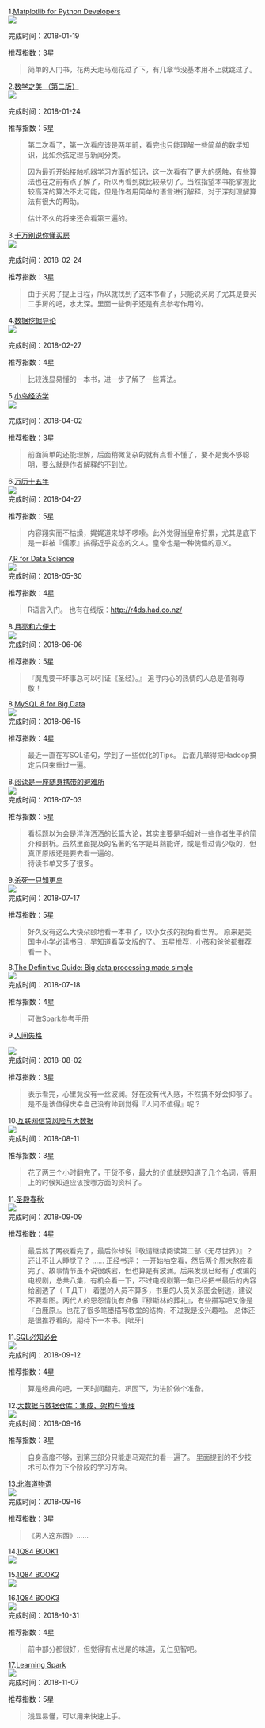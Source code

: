 1.[Matplotlib for Python Developers](https://book.douban.com/subject/4246969/)  
![](https://img3.doubanio.com/lpic/s4272120.jpg)

完成时间：2018-01-19

推荐指数：3星
> 简单的入门书，花两天走马观花过了下，有几章节没基本用不上就跳过了。

2.[数学之美 （第二版）](https://book.douban.com/subject/26163454/)  
![](https://img1.doubanio.com/lpic/s27653128.jpg)  

完成时间：2018-01-24

推荐指数：5星
> 第二次看了，第一次看应该是两年前，看完也只能理解一些简单的数学知识，比如余弦定理与新闻分类。
>
> 因为最近开始接触机器学习方面的知识，这一次看有了更大的感触，有些算法也在之前有点了解了，所以再看到就比较亲切了。当然指望本书能掌握比较高深的算法不太可能，但是作者用简单的语言进行解释，对于深刻理解算法有很大的帮助。
>
> 估计不久的将来还会看第三遍的。

3.[千万别说你懂买房](https://book.douban.com/subject/27041233/)  
![](https://img3.doubanio.com/lpic/s29447182.jpg)  

完成时间：2018-02-24

推荐指数：3星
> 由于买房子提上日程，所以就找到了这本书看了，只能说买房子尤其是要买二手房的吧，水太深。里面一些例子还是有点参考作用的。

4.[数据挖掘导论](https://book.douban.com/subject/5377669/)  
![](https://img1.doubanio.com/lpic/s4548758.jpg)  

完成时间：2018-02-27

推荐指数：4星
> 比较浅显易懂的一本书，进一步了解了一些算法。

5.[小岛经济学](https://book.douban.com/subject/26897464/)  
![](https://img3.doubanio.com/lpic/s29108652.jpg)  

完成时间：2018-04-02

推荐指数：3星
> 前面简单的还能理解，后面稍微复杂的就有点看不懂了，要不是我不够聪明，要么就是作者解释的不到位。

6.[万历十五年](https://book.douban.com/subject/25893465/)  
![](https://img3.doubanio.com/lpic/s28332809.jpg)  
完成时间：2018-04-27

推荐指数：5星
> 内容翔实而不枯燥，娓娓道来却不啰嗦。此外觉得当皇帝好累，尤其是底下是一群被『儒家』搞得近乎变态的文人。皇帝也是一种傀儡的意义。

7.[R for Data Science](https://book.douban.com/subject/26757974/)  
![](https://img3.doubanio.com/view/subject/r/public/s29420851.jpg)  
完成时间：2018-05-30

推荐指数：4星
> R语言入门。 也有在线版：http://r4ds.had.co.nz/

8.[月亮和六便士](https://book.douban.com/subject/25873415/)  
![](https://img3.doubanio.com/view/subject/r/public/s27327762.jpg)  
完成时间：2018-06-06

推荐指数：5星
> 『魔鬼要干坏事总可以引证《圣经》。』
> 追寻内心的热情的人总是值得尊敬！

8.[MySQL 8 for Big Data](https://book.douban.com/subject/30150575/)  
![](https://img3.doubanio.com/view/subject/r/public/s29697840.jpg)  
完成时间：2018-06-15

推荐指数：4星
> 最近一直在写SQL语句，学到了一些优化的Tips。
后面几章得把Hadoop搞定后回来重过一遍。

8.[阅读是一座随身携带的避难所](https://book.douban.com/subject/27024398/)  
![](https://img3.doubanio.com/view/subject/r/public/s29593746.jpg)  
完成时间：2018-07-03

推荐指数：5星
> 看标题以为会是洋洋洒洒的长篇大论，其实主要是毛姆对一些作者生平的简介和剖析。虽然里面提及的名著的名字是耳熟能详，或是看过青少版的，但真正原版还是要去看一遍的。  
待读书单又多了很多。

9.[杀死一只知更鸟](https://book.douban.com/subject/26879778/)  
![](https://img3.doubanio.com/view/subject/r/public/s29350294.jpg)  
完成时间：2018-07-17

推荐指数：5星
> 好久没有这么大快朵颐地看一本书了，以小女孩的视角看世界。 原来是美国中小学必读书目，早知道看英文版的了。 五星推荐，小孩和爸爸都推荐看一下。

8.[The Definitive Guide: Big data processing made simple](https://book.douban.com/subject/27035127/)  
![](https://img3.doubanio.com/view/subject/r/public/s29440853.jpg)  
完成时间：2018-07-18

推荐指数：4星
> 可做Spark参考手册

9.[人间失格](https://book.douban.com/subject/23755938/)  

![](https://img1.doubanio.com/view/subject/l/public/s26252319.jpg)  
完成时间：2018-08-02

推荐指数：3星
>  表示看完，心里竟没有一丝波澜。好在没有代入感，不然搞不好会抑郁了。 是不是该值得庆幸自己没有帅到觉得『人间不值得』呢？

10.[互联网信贷风险与大数据](https://book.douban.com/subject/26607218/)  
![](https://img3.doubanio.com/view/subject/l/public/s28291264.jpg)  
完成时间：2018-08-11

推荐指数：3星
> 花了两三个小时翻完了，干货不多，最大的价值就是知道了几个名词，等用上的时候知道应该搜哪方面的资料了。

11.[圣殿春秋](https://book.douban.com/subject/30224833/)  
![](https://img1.doubanio.com/view/subject/l/public/s29845937.jpg)  
完成时间：2018-09-09

推荐指数：4星
> 最后熬了两夜看完了，最后你却说『敬请继续阅读第二部《无尽世界》』？ 还让不让人睡觉了？
> …… 正经书评： 一开始抽空看，然后两个周末熬夜看完了。故事情节虽不说很跌宕，但也算是有波澜。后来发现已经有了改编的电视剧，总共八集，有机会看一下，不过电视剧第一集已经把书最后的内容给剧透了（ ＴДＴ） 着墨的人员不算多，书里的人员关系图会剧透，建议不要看图。两代人的恩怨情仇有点像『穆斯林的葬礼』，有些描写吧又像是『白鹿原』。也花了很多笔墨描写教堂的结构，不过我是没兴趣啦。 总体还是很推荐看的，期待下一本书。[呲牙]

11.[SQL必知必会](https://book.douban.com/subject/24250054/)  
![](https://img3.doubanio.com/view/subject/l/public/s28341985.jpg)  
完成时间：2018-09-12

推荐指数：4星
>  算是经典的吧，一天时间翻完。巩固下，为进阶做个准备。

12.[大数据与数据仓库：集成、架构与管理](https://book.douban.com/subject/30205516/)  
![](https://img3.doubanio.com/view/subject/l/public/s29916503.jpg)  
完成时间：2018-09-16

推荐指数：3星
>  自身高度不够，到第三部分只能走马观花的看一遍了。 里面提到的不少技术可以作为下个阶段的学习方向。

13.[北海道物语](https://book.douban.com/subject/26739071/)  
![](https://img1.doubanio.com/view/subject/l/public/s29130888.jpg)  
完成时间：2018-09-16

推荐指数：3星
>  《男人这东西》……

14.[1Q84 BOOK1](https://book.douban.com/subject/30203786/)  
![](https://img1.doubanio.com/view/subject/l/public/s29782537.jpg)  

15.[1Q84 BOOK2](https://book.douban.com/subject/30203785/)  
![](https://img3.doubanio.com/view/subject/l/public/s29782551.jpg)  

16.[1Q84 BOOK3](https://book.douban.com/subject/30203784/)  
![](https://img3.doubanio.com/view/subject/l/public/s29782554.jpg)  
完成时间：2018-10-31

推荐指数：4星
> 前中部分都很好，但觉得有点烂尾的味道，见仁见智吧。

17.[Learning Spark](https://book.douban.com/subject/22139960/)  
![](https://img3.doubanio.com/view/subject/l/public/s28010035.jpg)  
完成时间：2018-11-07

推荐指数：5星
> 浅显易懂，可以用来快速上手。

